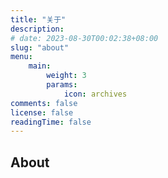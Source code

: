 ```yaml
---
title: "关于"
description: 
# date: 2023-08-30T00:02:38+08:00
slug: "about"
menu:
    main:
        weight: 3
        params: 
            icon: archives
comments: false
license: false
readingTime: false
---
```


## About